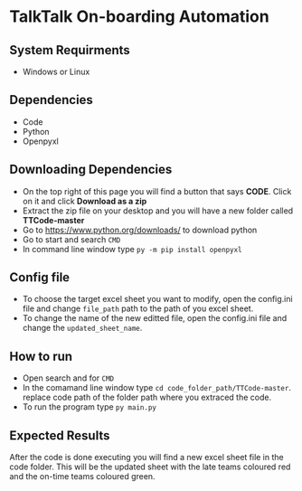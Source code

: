 # TalkTalk On-boarding Automation

## System Requirments
- Windows or Linux

## Dependencies
- Code
- Python
- Openpyxl 


## Downloading Dependencies
- On the top right of this page you will find a button that says **CODE**. Click on it and click **Download as a zip**
- Extract the zip file on your desktop and you will have a new folder called **TTCode-master**
- Go to https://www.python.org/downloads/ to download python
- Go to start and search `CMD`
- In command line window type `py -m pip install openpyxl` 

## Config file 
- To choose the target excel sheet you want to modify, open the config.ini file and change ``file_path`` path to the path of you excel sheet. 
- To change the name of the new editted file, open the config.ini file and change the ``updated_sheet_name``.

## How to run
- Open search and for `CMD`
- In the comamand line window type `cd code_folder_path/TTCode-master`. replace code path of the folder path where you extraced the code. 
- To run the program type `py main.py`

## Expected Results
After the code is done executing you will find a new excel sheet file in the code folder. This will be the updated sheet with the late teams coloured red and the on-time teams coloured green. 
